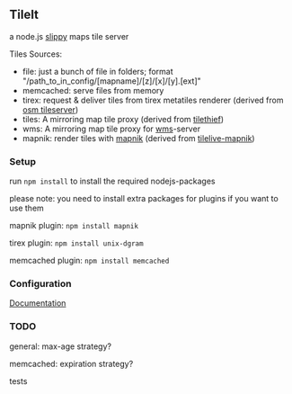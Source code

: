 ## TileIt

a node.js <a href="http://wiki.openstreetmap.org/wiki/Slippy_map_tilenames">slippy</a> maps tile server


Tiles Sources:
  - file: just a bunch of file in folders; format "/path_to_in_config/[mapname]/[z]/[x]/[y].[ext]"
  - memcached: serve files from memory
  - tirex: request & deliver tiles from tirex metatiles renderer (derived from <a href="http://svn.openstreetmap.org/applications/utils/tirex/tileserver/">osm tileserver</a>)
  - tiles: A mirroring map tile proxy (derived from <a href="https://github.com/yetzt/tilethief.git">tilethief</a>)
  - wms: A mirroring map tile proxy for <a href="http://en.wikipedia.org/wiki/Web_Map_Service">wms</a>-server
  - mapnik: render tiles with <a href="https://github.com/mapnik">mapnik</a> (derived from <a href="https://github.com/mapbox/tilelive-mapnik">tilelive-mapnik</a>)

### Setup

run `npm install` to install the required nodejs-packages

please note: you need to install extra packages for plugins if you want to use them

mapnik plugin: `npm install mapnik`

tirex plugin:	`npm install unix-dgram`

memcached plugin:  `npm install memcached`


### Configuration

[Documentation](https://github.com/ffalt/tileit/wiki)


### TODO

general: max-age strategy?

memcached: expiration strategy?

tests

